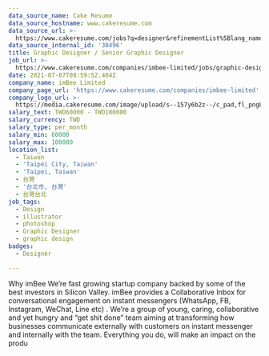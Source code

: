 ```yaml
---
data_source_name: Cake Resume
data_source_hostname: www.cakeresume.com
data_source_url: >-
  https://www.cakeresume.com/jobs?q=designer&refinementList%5Blang_name%5D%5B0%5D=English&refinementList%5Bsalary_type%5D=per_year
data_source_internal_id: '30496'
title: Graphic Designer / Senior Graphic Designer
job_url: >-
  https://www.cakeresume.com/companies/imbee-limited/jobs/graphic-designer-ce7f0f
date: 2021-07-07T08:59:52.404Z
company_name: imBee Limited
company_page_url: 'https://www.cakeresume.com/companies/imbee-limited'
company_logo_url: >-
  https://media.cakeresume.com/image/upload/s--157y6b2z--/c_pad,fl_png8,h_200,w_200/v1609733517/gfqzzy0pbhaofhuwdszp.png
salary_text: TWD60000 - TWD100000
salary_currency: TWD
salary_type: per_month
salary_min: 60000
salary_max: 100000
location_list:
  - Taiwan
  - 'Taipei City, Taiwan'
  - 'Taipei, Taiwan'
  - 台灣
  - '台北市, 台灣'
  - 台灣台北
job_tags:
  - Design
  - illustrator
  - photoshop
  - Graphic Designer
  - graphic design
badges:
  - Designer

---
```


Why imBee We’re fast growing startup company backed by some of the best investors in Silicon Valley. imBee provides a Collaborative Inbox for conversational engagement on instant messengers (WhatsApp, FB, Instagram, WeChat, Line etc) . We’re a group of young, caring, collaborative and yet hungry and “get shit done” team aiming at transforming how businesses communicate externally with customers on instant messenger and internally with the team. Everything you do, will make an impact on the produ